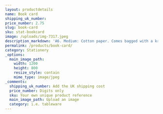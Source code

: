 ```yaml
---
layout: productdetails
name: Book card
shipping_uk_number:
price_number: 2.75
slug: book-card
sku: stat-bookcard
image: /uploads/img-7317.jpeg
description_markdown: 'A6. Medium: Cotton paper. Comes bagged with a kraft envelope.'
permalink: /products/book-card/
category: Stationery
_options:
  main_image_path:
    width: 1200
    height: 800
    resize_style: contain
    mime_type: image/jpeg
_comments:
  shipping_uk_number: Add the UK shipping cost
  price_number: Digits only
  sku: Your own unique product reference
  main_image_path: Upload an image
  category: i.e. tableware
---
```


